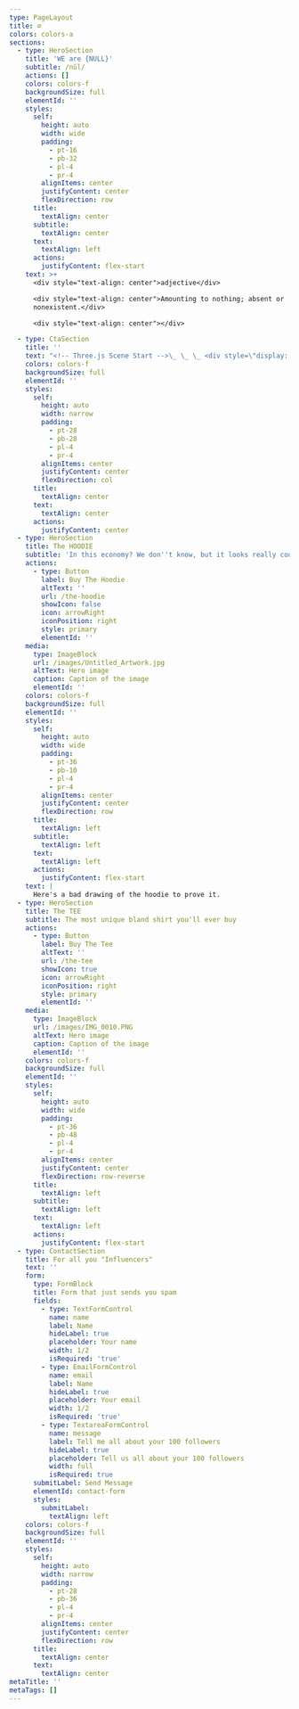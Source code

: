 ```yaml
---
type: PageLayout
title: ∅
colors: colors-a
sections:
  - type: HeroSection
    title: 'WE are {NULL}'
    subtitle: /nŭl/
    actions: []
    colors: colors-f
    backgroundSize: full
    elementId: ''
    styles:
      self:
        height: auto
        width: wide
        padding:
          - pt-16
          - pb-32
          - pl-4
          - pr-4
        alignItems: center
        justifyContent: center
        flexDirection: row
      title:
        textAlign: center
      subtitle:
        textAlign: center
      text:
        textAlign: left
      actions:
        justifyContent: flex-start
    text: >+
      <div style="text-align: center">adjective</div>

      <div style="text-align: center">Amounting to nothing; absent or
      nonexistent.</div>

      <div style="text-align: center"></div>

  - type: CtaSection
    title: ''
    text: "<!-- Three.js Scene Start -->\_ \_ \_ <div style=\"display: flex; justify-content: center; align-items: center; width: 100%;\">\_ \_ \_ \_ <canvas id=\"three-canvas\" style=\"display: block; margin: 0 auto;\"></canvas>\_ \_ \_ </div>\_ \_ \_ \\<script src=\"https\\://cdnjs.cloudflare.com/ajax/libs/three.js/r128/three.min.js\"></script>\_ \_ \_ \\<script>\_ \_ \_ \_ // --- Scene Setup ---\_ \_ \_ \_ const scene = new THREE.Scene();\_ \_ \_ \_ const camera = new THREE.PerspectiveCamera(\_ \_ \_ \_ \_ 75,\_ \_ \_ \_ \_ window\\.innerWidth / window\\.innerHeight,\_ \_ \_ \_ \_ 0.1,\_ \_ \_ \_ \_ 1000\_ \_ \_ \_ );\_ \_ \_ \_ // Use our existing canvas element instead of appending a new one.\_ \_ \_ \_ const canvas = document.getElementById('three-canvas');\_ \_ \_ \_ const renderer = new THREE.WebGLRenderer({ antialias: true, canvas: canvas });\_ \_ \_ \_ renderer.setSize(window\\.innerWidth, window\\.innerHeight);\n\_ \_ \_ \_ // --- Create the Extruded Ring (Hollow Disc) ---\_ \_ \_ \_ const outerRadius = 9;\_ \_ \_ \_ const innerRadius = 8;\_ \_ \_ \_ const ringShape = new THREE.Shape();\_ \_ \_ \_ ringShape.absarc(0, 0, outerRadius, 0, Math.PI \\* 2, false);\_ \_ \_ \_ const holePath = new THREE.Path();\_ \_ \_ \_ holePath.absarc(0, 0, innerRadius, 0, Math.PI \\* 2, true);\_ \_ \_ \_ ringShape.holes.push(holePath);\_ \_ \_ \_ const extrudeSettings = {\_ \_ \_ \_ \_ steps: 1,\_ \_ \_ \_ \_ depth: 1,\_ \_ \_ \_ \_ bevelEnabled: false,\_ \_ \_ \_ \_ curveSegments: 64\_ \_ \_ \_ };\_ \_ \_ \_ const ringGeometry = new THREE.ExtrudeGeometry(ringShape, extrudeSettings);\_ \_ \_ \_ ringGeometry.center();\_ \_ \_ \_ const ringMaterial = new THREE.MeshBasicMaterial({ color: 0xffffff });\_ \_ \_ \_ const extrudedRing = new THREE.Mesh(ringGeometry, ringMaterial);\_ \_ \_ \_ scene.add(extrudedRing);\n\_ \_ \_ \_ // --- Create the Static Center White Circle ---\_ \_ \_ \_ const centerCircleRadius = 5;\_ \_ \_ \_ const centerCircleGeometry = new THREE.CircleGeometry(centerCircleRadius, 64);\_ \_ \_ \_ const centerCircleMaterial = new THREE.MeshBasicMaterial({ color: 0xffffff });\_ \_ \_ \_ const centerCircle = new THREE.Mesh(centerCircleGeometry, centerCircleMaterial);\_ \_ \_ \_ centerCircle.position.z = 1.51;\_ \_ \_ \_ scene.add(centerCircle);\n\_ \_ \_ \_ // --- Create the Black Inner Circle ---\_ \_ \_ \_ const blackCircleRadius = 4;\_ \_ \_ \_ const blackCircleGeometry = new THREE.CircleGeometry(blackCircleRadius, 64);\_ \_ \_ \_ const blackCircleMaterial = new THREE.MeshBasicMaterial({ color: 0x000000 });\_ \_ \_ \_ const blackCircle = new THREE.Mesh(blackCircleGeometry, blackCircleMaterial);\_ \_ \_ \_ blackCircle.position.z = centerCircle.position.z + 0.01;\_ \_ \_ \_ scene.add(blackCircle);\n\_ \_ \_ \_ // --- Position the Camera and Tilt the Perspective ---\_ \_ \_ \_ camera.position.z = 25;\_ \_ \_ \_ camera.rotation.z = Math.PI / 4;\n\_ \_ \_ \_ // --- Scroll-Based Rotation ---\_ \_ \_ \_ function onScroll() {\_ \_ \_ \_ \_ const scrollFraction = window\\.scrollY / (document.body.scrollHeight - window\\.innerHeight);\_ \_ \_ \_ \_ const effectiveFraction = Math.min(scrollFraction / 0.2, 1);\_ \_ \_ \_ \_ extrudedRing.rotation.x = effectiveFraction \\* Math.PI / 2;\_ \_ \_ \_ \_ extrudedRing.rotation.y = effectiveFraction \\* Math.PI / 2;\_ \_ \_ \_ }\_ \_ \_ \_ window\\.addEventListener('scroll', onScroll);\n\_ \_ \_ \_ // --- Animation Loop ---\_ \_ \_ \_ function animate() {\_ \_ \_ \_ \_ requestAnimationFrame(animate);\_ \_ \_ \_ \_ renderer.render(scene, camera);\_ \_ \_ \_ }\_ \_ \_ \_ animate();\n\_ \_ \_ \_ // --- Handle Window Resizing ---\_ \_ \_ \_ window\\.addEventListener('resize', () => {\_ \_ \_ \_ \_ camera.aspect = window\\.innerWidth / window\\.innerHeight;\_ \_ \_ \_ \_ camera.updateProjectionMatrix();\_ \_ \_ \_ \_ renderer.setSize(window\\.innerWidth, window\\.innerHeight);\_ \_ \_ \_ });\_ \_ \_ </script>\_ \_ \_ <!-- Three.js Scene End -->\n\n\n\n"
    colors: colors-f
    backgroundSize: full
    elementId: ''
    styles:
      self:
        height: auto
        width: narrow
        padding:
          - pt-28
          - pb-28
          - pl-4
          - pr-4
        alignItems: center
        justifyContent: center
        flexDirection: col
      title:
        textAlign: center
      text:
        textAlign: center
      actions:
        justifyContent: center
  - type: HeroSection
    title: The HOODIE
    subtitle: 'In this economy? We don''t know, but it looks really cool.'
    actions:
      - type: Button
        label: Buy The Hoodie
        altText: ''
        url: /the-hoodie
        showIcon: false
        icon: arrowRight
        iconPosition: right
        style: primary
        elementId: ''
    media:
      type: ImageBlock
      url: /images/Untitled_Artwork.jpg
      altText: Hero image
      caption: Caption of the image
      elementId: ''
    colors: colors-f
    backgroundSize: full
    elementId: ''
    styles:
      self:
        height: auto
        width: wide
        padding:
          - pt-36
          - pb-10
          - pl-4
          - pr-4
        alignItems: center
        justifyContent: center
        flexDirection: row
      title:
        textAlign: left
      subtitle:
        textAlign: left
      text:
        textAlign: left
      actions:
        justifyContent: flex-start
    text: |
      Here's a bad drawing of the hoodie to prove it.
  - type: HeroSection
    title: The TEE
    subtitle: The most unique bland shirt you'll ever buy
    actions:
      - type: Button
        label: Buy The Tee
        altText: ''
        url: /the-tee
        showIcon: true
        icon: arrowRight
        iconPosition: right
        style: primary
        elementId: ''
    media:
      type: ImageBlock
      url: /images/IMG_0010.PNG
      altText: Hero image
      caption: Caption of the image
      elementId: ''
    colors: colors-f
    backgroundSize: full
    elementId: ''
    styles:
      self:
        height: auto
        width: wide
        padding:
          - pt-36
          - pb-48
          - pl-4
          - pr-4
        alignItems: center
        justifyContent: center
        flexDirection: row-reverse
      title:
        textAlign: left
      subtitle:
        textAlign: left
      text:
        textAlign: left
      actions:
        justifyContent: flex-start
  - type: ContactSection
    title: For all you "Influencers"
    text: ''
    form:
      type: FormBlock
      title: Form that just sends you spam
      fields:
        - type: TextFormControl
          name: name
          label: Name
          hideLabel: true
          placeholder: Your name
          width: 1/2
          isRequired: 'true'
        - type: EmailFormControl
          name: email
          label: Name
          hideLabel: true
          placeholder: Your email
          width: 1/2
          isRequired: 'true'
        - type: TextareaFormControl
          name: message
          label: Tell me all about your 100 followers
          hideLabel: true
          placeholder: Tell us all about your 100 followers
          width: full
          isRequired: true
      submitLabel: Send Message
      elementId: contact-form
      styles:
        submitLabel:
          textAlign: left
    colors: colors-f
    backgroundSize: full
    elementId: ''
    styles:
      self:
        height: auto
        width: narrow
        padding:
          - pt-28
          - pb-36
          - pl-4
          - pr-4
        alignItems: center
        justifyContent: center
        flexDirection: row
      title:
        textAlign: center
      text:
        textAlign: center
metaTitle: ''
metaTags: []
---
```

